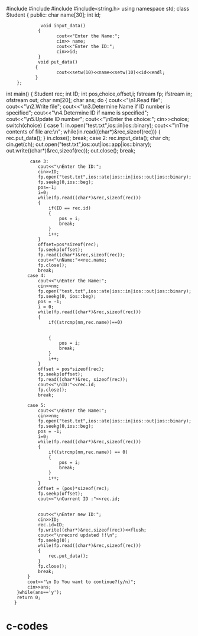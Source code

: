 #include<iostream> 
#include<iomanip> 
#include<fstream> 
#include<string.h> 
using namespace std; 
class Student 
{ 
        public: 
                  char name[30]; 
                  int id; 
 
                 void input_data() 
                { 
                       cout<<"Enter the Name:"; 
                       cin>> name; 
                       cout<<"Enter the ID:"; 
                       cin>>id; 
                } 
                void put_data() 
               { 
                       cout<<setw(10)<<name<<setw(10)<<id<<endl; 
               } 
        }; 
 
int main() 
{ 
     Student rec; 
     int ID; 
     int pos,choice,offset,i; 
     fstream fp; 
     ifstream in; 
     ofstream out; 
     char nm[20]; 
     char ans; 
     do 
     { 
          cout<<"\n1.Read file"; 
          cout<<"\n2.Write file"; 
          cout<<"\n3.Determine Name if ID number is specified"; 
          cout<<"\n4.Determine ID if name is specified"; 
          cout<<"\n5.Update ID number"; 
          cout<<"\nEnter the choice:"; 
          cin>>choice; 
         switch(choice) 
          { 
             case 1: 
                in.open("test.txt",ios::in|ios::binary); 
                cout<<"\nThe contents of file are:\n"; 
                while(in.read((char*)&rec,sizeof(rec))) 
                { 
                    rec.put_data(); 
                } 
                in.close(); 
                break; 
             case 2: 
                rec.input_data(); 
                char ch; 
                cin.get(ch); 
                out.open("test.txt",ios::out|ios::app|ios::binary); 
                out.write((char*)&rec,sizeof(rec)); 
                out.close(); 
                break; 
 

 
             case 3: 
                cout<<"\nEnter the ID:"; 
                cin>>ID; 
                fp.open("test.txt",ios::ate|ios::in|ios::out|ios::binary); 
                fp.seekg(0,ios::beg); 
                pos=-1; 
                i=0; 
                while(fp.read((char*)&rec,sizeof(rec))) 
                { 
                    if(ID == rec.id) 
                    { 
                        pos = i; 
                        break; 
                    } 
                    i++; 
                } 
                offset=pos*sizeof(rec); 
                fp.seekp(offset); 
                fp.read((char*)&rec,sizeof(rec)); 
                cout<<"\nName:"<<rec.name; 
                fp.close(); 
                break; 
            case 4: 
                cout<<"\nEnter the Name:"; 
                cin>>nm; 
                fp.open("test.txt",ios::ate|ios::in|ios::out|ios::binary); 
                fp.seekg(0, ios::beg); 
                pos = -1; 
                i = 0; 
                while(fp.read((char*)&rec,sizeof(rec))) 
                { 
                    if((strcmp(nm,rec.name))==0) 
 
 
                    { 
                        pos = i; 
                        break; 
                    } 
                    i++; 
                } 
                offset = pos*sizeof(rec); 
                fp.seekp(offset); 
                fp.read((char*)&rec, sizeof(rec)); 
                cout<<"\nID:"<<rec.id; 
                fp.close(); 
                break; 
 
            case 5: 
                cout<<"\nEnter the Name:"; 
                cin>>nm; 
                fp.open("test.txt",ios::ate|ios::in|ios::out|ios::binary); 
                fp.seekg(0,ios::beg); 
                pos = -1; 
                i=0; 
                while(fp.read((char*)&rec,sizeof(rec))) 
                { 
                    if((strcmp(nm,rec.name)) == 0) 
                    { 
                        pos = i; 
                        break; 
                    } 
                    i++; 
                } 
                offset = (pos)*sizeof(rec); 
                fp.seekp(offset); 
                cout<<"\nCurrent ID :"<<rec.id; 
 

                cout<<"\nEnter new ID:"; 
                cin>>ID; 
                rec.id=ID; 
                fp.write((char*)&rec,sizeof(rec))<<flush; 
                cout<<"\nrecord updated !!\n"; 
                fp.seekg(0); 
                while(fp.read((char*)&rec,sizeof(rec))) 
                { 
                    rec.put_data(); 
                } 
                fp.close(); 
                break; 
            } 
            cout<<"\n Do You want to continue?(y/n)"; 
            cin>>ans; 
        }while(ans=='y'); 
        return 0; 
       } 
 
 
 
 
# c-codes
